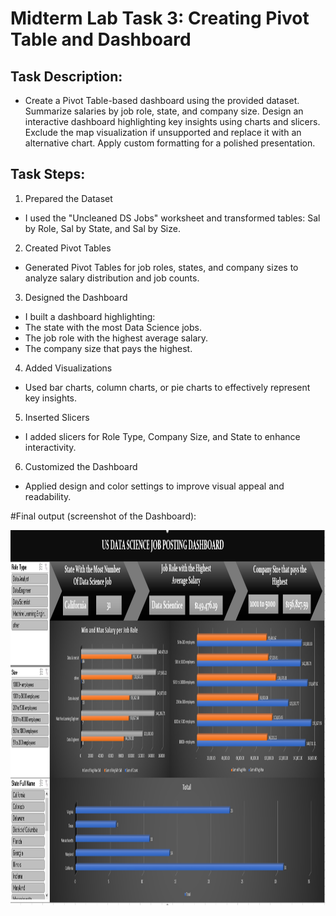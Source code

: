 # Midterm Lab Task 3: Creating Pivot Table and Dashboard
## Task Description:
- Create a Pivot Table-based dashboard using the provided dataset. Summarize salaries by job role, state, and company size. Design an interactive dashboard highlighting key insights using charts and slicers. Exclude the map visualization if unsupported and replace it with an alternative chart. Apply custom formatting for a polished presentation.

## Task Steps:
1. Prepared the Dataset
- I used the "Uncleaned DS Jobs" worksheet and transformed tables: Sal by Role, Sal by State, and Sal by Size.
2. Created Pivot Tables
- Generated Pivot Tables for job roles, states, and company sizes to analyze salary distribution and job counts.
3. Designed the Dashboard
- I built a dashboard highlighting:
- The state with the most Data Science jobs.
- The job role with the highest average salary.
- The company size that pays the highest.
4. Added Visualizations
- Used bar charts, column charts, or pie charts to effectively represent key insights.
5. Inserted Slicers
- I added slicers for Role Type, Company Size, and State to enhance interactivity.
6. Customized the Dashboard
- Applied design and color settings to improve visual appeal and readability.

#Final output (screenshot of the Dashboard):

<img src="images/Dashboard.PNG" alt="Alt Text" width="900" height="600">
